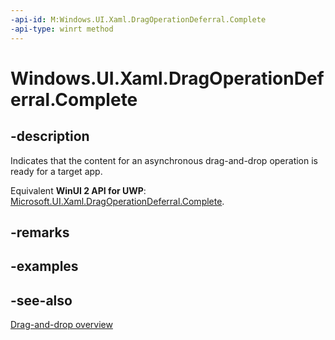```yaml
---
-api-id: M:Windows.UI.Xaml.DragOperationDeferral.Complete
-api-type: winrt method
---
```


<!-- Method syntax
public void Complete()
-->

# Windows.UI.Xaml.DragOperationDeferral.Complete

## -description
Indicates that the content for an asynchronous drag-and-drop operation is ready for a target app.

Equivalent **WinUI 2 API for UWP**: [Microsoft.UI.Xaml.DragOperationDeferral.Complete](/windows/winui/api/microsoft.ui.xaml.dragoperationdeferral.complete).

## -remarks

## -examples

## -see-also

[Drag-and-drop overview](/windows/uwp/design/input/drag-and-drop)
